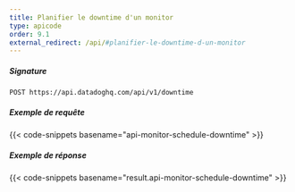```yaml
---
title: Planifier le downtime d'un monitor
type: apicode
order: 9.1
external_redirect: /api/#planifier-le-downtime-d-un-monitor
---
```


##### Signature
`POST https://api.datadoghq.com/api/v1/downtime`
##### Exemple de requête
{{< code-snippets basename="api-monitor-schedule-downtime" >}}
##### Exemple de réponse
{{< code-snippets basename="result.api-monitor-schedule-downtime" >}}

